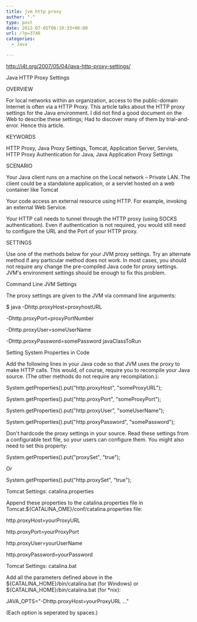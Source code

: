 ```yaml
---
title: jvm http proxy
author: "-"
type: post
date: 2012-07-05T06:10:33+00:00
url: /?p=3746
categories:
  - Java

---
```

http://i4t.org/2007/05/04/java-http-proxy-settings/
  
Java HTTP Proxy Settings

OVERVIEW

For local networks within an organization, access to the public-domain Internet is often via a HTTP Proxy. This article talks about the HTTP proxy settings for the Java environment. I did not find a good document on the Web to describe these settings; Had to discover many of them by trial-and-error. Hence this article.

KEYWORDS

HTTP Proxy, Java Proxy Settings, Tomcat, Application Server, Servlets, HTTP Proxy Authentication for Java, Java Application Proxy Settings

SCENARIO

Your Java client runs on a machine on the Local network – Private LAN. The client could be a standalone application, or a servlet hosted on a web container like Tomcat
  
Your code access an external resource using HTTP. For example, invoking an external Web Service.
  
Your HTTP call needs to tunnel through the HTTP proxy (using SOCKS authentication). Even if authentication is not required, you would still need to configure the URL and the Port of your HTTP proxy.
  
SETTINGS

Use one of the methods below for your JVM proxy settings. Try an alternate method if any particular method does not work. In most cases, you should not require any change the pre-compiled Java code for proxy settings. JVM's environment settings should be enough to fix this problem.

Command Line JVM Settings

The proxy settings are given to the JVM via command line arguments:

$ java -Dhttp.proxyHost=proxyhostURL
  
-Dhttp.proxyPort=proxyPortNumber
  
-Dhttp.proxyUser=someUserName
  
-Dhttp.proxyPassword=somePassword javaClassToRun
  
Setting System Properties in Code

Add the following lines in your Java code so that JVM uses the proxy to make HTTP calls. This would, of course, require you to recompile your Java source. (The other methods do not require any recompilation.):

System.getProperties().put("http.proxyHost", "someProxyURL");
  
System.getProperties().put("http.proxyPort", "someProxyPort");
  
System.getProperties().put("http.proxyUser", "someUserName");
  
System.getProperties().put("http.proxyPassword", "somePassword");
  
Don't hardcode the proxy settings in your source. Read these settings from a configurable text file, so your users can configure them. You might also need to set this property:

System.getProperties().put("proxySet", "true");
  
Or

System.getProperties().put("http.proxySet", "true");
  
Tomcat Settings: catalina.properties

Append these properties to the catalina.properties file in Tomcat:${CATALINA_OME}/conf/catalina.properties file:

http.proxyHost=yourProxyURL
  
http.proxyPort=yourProxyPort
  
http.proxyUser=yourUserName
  
http.proxyPassword=yourPassword
  
Tomcat Settings: catalina.bat

Add all the parameters defined above in the ${CATALINA_HOME}/bin/catalina.bat (for Windows) or ${CATALINA_HOME}/bin/catalina.bat (for *nix):

JAVA_OPTS="-Dhttp.proxyHost=yourProxyURL ..."
  
(Each option is seperated by spaces.)